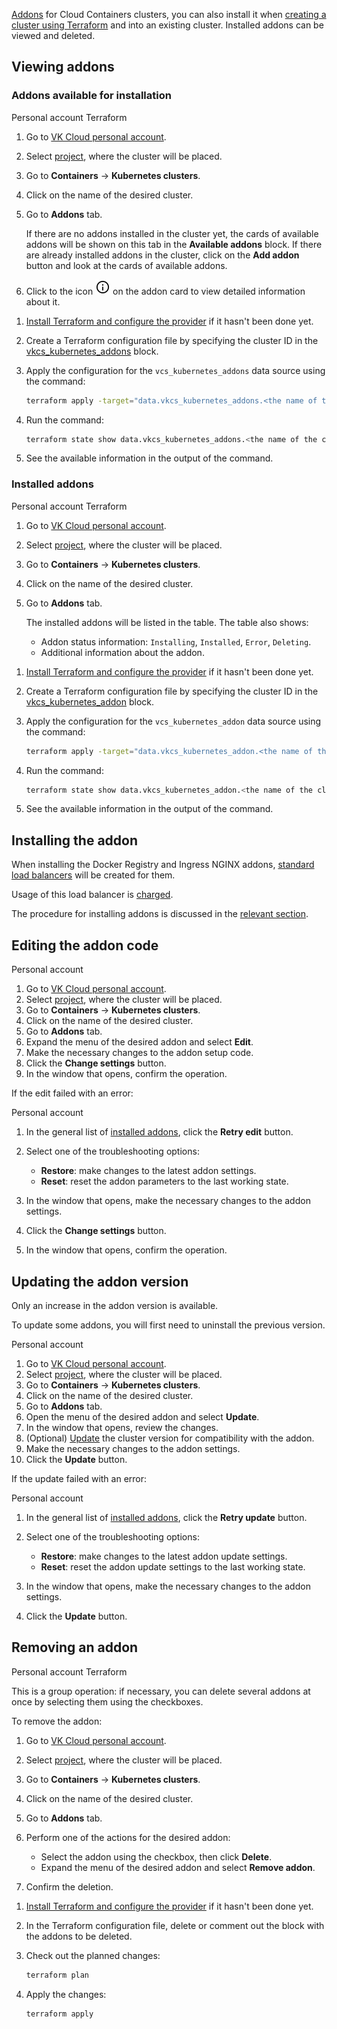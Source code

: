 [Addons](../../../concepts/addons-and-settings/addons) for Cloud Containers clusters, you can also install it when [creating a cluster using Terraform](../../create-cluster/create-terraform) and into an existing cluster. Installed addons can be viewed and deleted.

## Viewing addons

### Addons available for installation

<tabs>
<tablist>
<tab>Personal account</tab>
<tab>Terraform</tab>
</tablist>
<tabpanel>

1. Go to [VK Cloud personal account](https://msk.cloud.vk.com/app/en).
1. Select [project](/en/tools-for-using-services/account/concepts/projects), where the cluster will be placed.
1. Go to **Containers** → **Kubernetes clusters**.
1. Click on the name of the desired cluster.
1. Go to **Addons** tab.

   If there are no addons installed in the cluster yet, the cards of available addons will be shown on this tab in the **Available addons** block.
   If there are already installed addons in the cluster, click on the **Add addon** button and look at the cards of available addons.

1. Click to the icon ![Information](./assets/info_icon.svg "inline") on the addon card to view detailed information about it.

</tabpanel>
<tabpanel>

1. [Install Terraform and configure the provider](/en/tools-for-using-services/terraform/quick-start) if it hasn't been done yet.
1. Create a Terraform configuration file by specifying the cluster ID in the [vkcs_kubernetes_addons](https://github.com/vk-cs/terraform-provider-vkcs/blob/master/docs/data-sources/kubernetes_addons.md) block.
1. Apply the configuration for the `vcs_kubernetes_addons` data source using the command:

   ```bash
   terraform apply -target="data.vkcs_kubernetes_addons.<the name of the cluster resource in the Terraform configuration file>"
   ```

1. Run the command:

   ```bash
   terraform state show data.vkcs_kubernetes_addons.<the name of the cluster resource in the Terraform configuration file>
   ```

1. See the available information in the output of the command.

</tabpanel>
</tabs>

### Installed addons

<tabs>
<tablist>
<tab>Personal account</tab>
<tab>Terraform</tab>
</tablist>
<tabpanel>

1. Go to [VK Cloud personal account](https://msk.cloud.vk.com/app/en).
1. Select [project](/en/tools-for-using-services/account/concepts/projects), where the cluster will be placed.
1. Go to **Containers** → **Kubernetes clusters**.
1. Click on the name of the desired cluster.
1. Go to **Addons** tab.

   The installed addons will be listed in the table. The table also shows:

   - Addon status information: `Installing`, `Installed`, `Error`, `Deleting`.
   - Additional information about the addon.

</tabpanel>
<tabpanel>

1. [Install Terraform and configure the provider](/en/tools-for-using-services/terraform/quick-start) if it hasn't been done yet.
1. Create a Terraform configuration file by specifying the cluster ID in the [vkcs_kubernetes_addon](https://github.com/vk-cs/terraform-provider-vkcs/blob/master/docs/data-sources/kubernetes_addon.md) block.
1. Apply the configuration for the `vcs_kubernetes_addon` data source using the command:

   ```bash
   terraform apply -target="data.vkcs_kubernetes_addon.<the name of the cluster resource in the Terraform configuration file>"
   ```

1. Run the command:

   ```bash
   terraform state show data.vkcs_kubernetes_addon.<the name of the cluster resource in the Terraform configuration file>
   ```

1. See the available information in the output of the command.

</tabpanel>
</tabs>

## Installing the addon

<warn>

When installing the Docker Registry and Ingress NGINX addons, [standard load balancers](/en/networks/vnet/concepts/load-balancer#types_of_load_balancers) will be created for them.

Usage of this load balancer is [charged](/en/networks/vnet/tariffs).

</warn>

The procedure for installing addons is discussed in the [relevant section](../advanced-installation).

## Editing the addon code

<tabs>
<tablist>
<tab>Personal account</tab>
</tablist>
<tabpanel>

1. Go to [VK Cloud personal account](https://msk.cloud.vk.com/app/en).
1. Select [project](/en/tools-for-using-services/account/concepts/projects), where the cluster will be placed.
1. Go to **Containers** → **Kubernetes clusters**.
1. Click on the name of the desired cluster.
1. Go to **Addons** tab.
1. Expand the menu of the desired addon and select **Edit**.
1. Make the necessary changes to the addon setup code.
1. Click the **Change settings** button.
1. In the window that opens, confirm the operation.

</tabpanel>
</tabs>

If the edit failed with an error:

<tabs>
<tablist>
<tab>Personal account</tab>
</tablist>
<tabpanel>

1. In the general list of [installed addons](#installed_addons_ad60db68), click the **Retry edit** button.
1. Select one of the troubleshooting options:

   - **Restore**: make changes to the latest addon settings.
   - **Reset**: reset the addon parameters to the last working state.

1. In the window that opens, make the necessary changes to the addon settings.
1. Click the **Change settings** button.
1. In the window that opens, confirm the operation.

</tabpanel>
</tabs>

## Updating the addon version

Only an increase in the addon version is available.

<warn>

To update some addons, you will first need to uninstall the previous version.

</warn>

<tabs>
<tablist>
<tab>Personal account</tab>
</tablist>
<tabpanel>

1. Go to [VK Cloud personal account](https://msk.cloud.vk.com/app/en).
1. Select [project](/en/tools-for-using-services/account/concepts/projects), where the cluster will be placed.
1. Go to **Containers** → **Kubernetes clusters**.
1. Click on the name of the desired cluster.
1. Go to **Addons** tab.
1. Open the menu of the desired addon and select **Update**.
1. In the window that opens, review the changes.
1. (Optional) [Update](../../update/) the cluster version for compatibility with the addon.
1. Make the necessary changes to the addon settings.
1. Click the **Update** button.

</tabpanel>
</tabs>

If the update failed with an error:

<tabs>
<tablist>
<tab>Personal account</tab>
</tablist>
<tabpanel>

1. In the general list of [installed addons](#installed_addons_ad60db68), click the **Retry update** button.
1. Select one of the troubleshooting options:

   - **Restore**: make changes to the latest addon update settings.
   - **Reset**: reset the addon update settings to the last working state.

1. In the window that opens, make the necessary changes to the addon settings.
1. Click the **Update** button.

</tabpanel>
</tabs>

## Removing an addon

<tabs>
<tablist>
<tab>Personal account</tab>
<tab>Terraform</tab>
</tablist>
<tabpanel>

This is a group operation: if necessary, you can delete several addons at once by selecting them using the checkboxes.

To remove the addon:

1. Go to [VK Cloud personal account](https://msk.cloud.vk.com/app/en).
1. Select [project](/en/tools-for-using-services/account/concepts/projects), where the cluster will be placed.
1. Go to **Containers** → **Kubernetes clusters**.
1. Click on the name of the desired cluster.
1. Go to **Addons** tab.
1. Perform one of the actions for the desired addon:

   - Select the addon using the checkbox, then click **Delete**.
   - Expand the menu of the desired addon and select **Remove addon**.

1. Confirm the deletion.

</tabpanel>
<tabpanel>

1. [Install Terraform and configure the provider](/en/tools-for-using-services/terraform/quick-start) if it hasn't been done yet.
1. In the Terraform configuration file, delete or comment out the block with the addons to be deleted.
1. Check out the planned changes:

   ```bash
   terraform plan
   ```

1. Apply the changes:

   ```bash
   terraform apply
   ```

</tabpanel>
</tabs>
